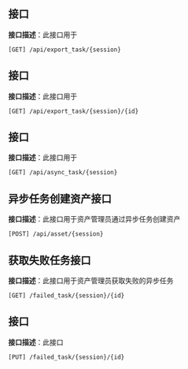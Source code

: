 ## 接口

**接口描述**：此接口用于

`[GET] /api/export_task/{session}`


## 接口

**接口描述**：此接口用于

`[GET] /api/export_task/{session}/{id}`


## 接口

**接口描述**：此接口用于

`[GET] /api/async_task/{session}`



## 异步任务创建资产接口

**接口描述**：此接口用于资产管理员通过异步任务创建资产

`[POST] /api/asset/{session}`



## 获取失败任务接口

**接口描述**：此接口用于资产管理员获取失败的异步任务

`[GET] /failed_task/{session}/{id}`


## 接口

**接口描述**：此接口

`[PUT] /failed_task/{session}/{id}`